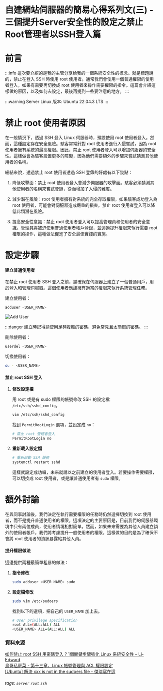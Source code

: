 # 自建網站伺服器的簡易心得系列文(三) - 三個提升Server安全性的設定之禁止Root管理者以SSH登入篇

**前言**
===
:::info
這次要介紹的是我的主管分享給我的一個系統安全性的概念。就是標題說的，禁止在登入 SSH 時使用 root 使用者。通常我們會使用一個普通權限的使用者登入，如果有需要再切換成 root 使用者來操作需要權限的指令。這篇會介紹這樣做的原因，以及如何去設定，最後再提到一些要注意的地方。
:::  

:::warning
Server Linux 版本: Ubuntu 22.04.3 LTS
:::  

**禁止 root 使用者原因**
===  
在一般情況下，透過 SSH 登入 Linux 伺服器時，預設使用 root 使用者登入。然而，這種設定存在安全風險。駭客常常針對 root 使用者進行入侵嘗試，因為 root 使用者擁有系統的最高權限。因此，禁止 root 使用者登入可以增加伺服器的安全性。這樣做會為駭客設置更多的障礙，因為他們需要額外的步驟來嘗試猜測其他使用者的名稱。

總結來說，透過禁止 root 使用者透過 SSH 登錄的好處有以下幾點：

1. 降低攻擊面：禁止 root 使用者登入會減少伺服器的攻擊面。駭客必須猜測其他使用者的名稱來嘗試登錄，從而增加了入侵的難度。

2. 減少潛在風險：root 使用者擁有對系統的完全存取權限，如果駭客成功登入為 root 使用者，可能會對伺服器造成嚴重的損害。禁止 root 使用者登入可以降低此類潛在風險。

3. 提高安全性意識：禁止 root 使用者登入可以提高管理員和使用者的安全意識。管理員將被迫使用普通使用者帳戶登錄，並透過提升權限來執行需要 root 權限的操作，這種做法促進了安全最佳實踐的實施。

**設定步驟**
===  

#### **建立普通使用者**  

在禁止 root 使用者 SSH 登入之前，請確保在伺服器上建立了一個普通用戶，用於登入和管理伺服器。這個使用者應該擁有適當的權限來執行系統管理任務。  

建立使用者：

``` bash
adduser <USER_NAME>
```  
![Add User](https://i.imgur.com/A5yN75z.png)

:::danger
建立時記得請使用足夠複雜的密碼，避免常見且太簡單的密碼。
:::

刪除使用者：  

``` bash
userdel <USER_NAME>
``` 
切換使用者： 

``` bash
su - <USER_NAME>
```  

#### **禁止 root SSH 登入**  

1. **修改設定檔**  

    用 root 或是有 sudo 權限的帳號修改 SSH 的設定檔 `/etc/ssh/sshd_config`。  

    ``` bash
    vim /etc/ssh/sshd_config
    ```  
    找到 `PermitRootLogin` 選項，並設定成 `no`：  

    ``` bash
    # 禁止 root 管理者登入
    PermitRootLogin no
    ```  
2. **重新載入設定檔**  

    ``` bash
    # 重新啟動 SSH 服務
    systemctl restart sshd
    ```  
    這樣就設定成功囉，未來就請以之前建立的使用者登入。若要操作需要權限，可以切換成 root 使用者，或是讓普通使用者有 `sudo` 權限。

**額外討論**
===  

在與同事討論後，我們決定在執行需要權限的任務時仍然選擇切換到 root 使用者，而不是提升普通使用者的權限。這項決定的主要原因是，目前我們的伺服器環境中只有兩位成員，使用者情境相對簡單。然而，如果未來需要為其他人員建立額外的使用者帳戶，我們將考慮提升一般使用者的權限。這樣做的目的是為了確保不會將 root 使用者的資訊暴露給其他人員。  

#### **提升權限做法**  

這邊提供兩種最簡單粗暴的做法：  

1. **指令修改**  

    ``` bash
    sudo adduser <USER_NAME> sudo
    ```  
2. **設定檔修改**  

    ``` bash
    sudo vim /etc/sudoers
    ```  

    找到以下的選項，把自己的 `USER_NAME` 加上去。

    ``` bash
    # User privilege specification
    root ALL=(ALL:ALL) ALL
    <USER_NAME> ALL=(ALL:ALL) ALL
    ```  
    
### **資料來源**  

[如何禁止 root SSH 用密碼登入 ? 1個關鍵步驟強化 Linux 系統安全性 – Li-Edward](https://liedward.com/linux/root-permitrootlogin/)  
[鳥哥私房菜 - 第十三章、Linux 帳號管理與 ACL 權限設定](https://linux.vbird.org/linux_basic/centos7/0410accountmanager.php#userswitch)  
[[Ubuntu] 解決 xxx is not in the sudoers file - 傑瑞窩在這](https://jerrynest.io/xxx-is-not-in-the-sudoers-file/) 


###### tags: `server` `root` `ssh`